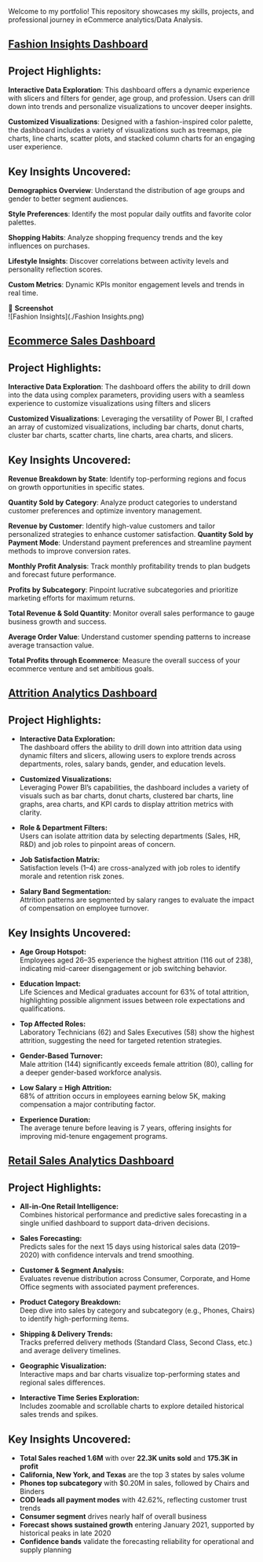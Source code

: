 Welcome to my portfolio! This repository showcases my skills, projects, and professional journey in eCommerce analytics/Data Analysis.

## [Fashion Insights Dashboard](https://saikrishnakolusu.github.io/PowerBI-Fashion-Insights-Dashboard/)


## Project Highlights:
**Interactive Data Exploration**: This dashboard offers a dynamic experience with slicers and filters for gender, age group, and profession. Users can drill down into trends and personalize visualizations to uncover deeper insights.

**Customized Visualizations**: Designed with a fashion-inspired color palette, the dashboard includes a variety of visualizations such as treemaps, pie charts, line charts, scatter plots, and stacked column charts for an engaging user experience.

## Key Insights Uncovered:
**Demographics Overview**: Understand the distribution of age groups and gender to better segment audiences.

**Style Preferences**: Identify the most popular daily outfits and favorite color palettes.

**Shopping Habits**: Analyze shopping frequency trends and the key influences on purchases.

**Lifestyle Insights**: Discover correlations between activity levels and personality reflection scores.

**Custom Metrics**: Dynamic KPIs monitor engagement levels and trends in real time.

📎 **Screenshot**  
![Fashion Insights](./Fashion Insights.png)

## [Ecommerce Sales Dashboard](https://saikrishnakolusu.github.io/PowerBI-Ecommerce-Sales-Dashboard/)


## Project Highlights:
**Interactive Data Exploration**: The dashboard offers the ability to drill down into the data using complex parameters, providing users with a seamless experience to customize visualizations using filters and slicers

**Customized Visualizations**: Leveraging the versatility of Power BI, I crafted an array of customized visualizations, including bar charts, donut charts, cluster bar charts, scatter charts, line charts, area charts, and slicers.

## Key Insights Uncovered:
**Revenue Breakdown by State**: Identify top-performing regions and focus on growth opportunities in specific states.

**Quantity Sold by Category**: Analyze product categories to understand customer preferences and optimize inventory management.

**Revenue by Customer**: Identify high-value customers and tailor personalized strategies to enhance customer satisfaction.
**Quantity Sold by Payment Mode**: Understand payment preferences and streamline payment methods to improve conversion rates.

**Monthly Profit Analysis**: Track monthly profitability trends to plan budgets and forecast future performance.

**Profits by Subcategory**: Pinpoint lucrative subcategories and prioritize marketing efforts for maximum returns.

**Total Revenue & Sold Quantity**: Monitor overall sales performance to gauge business growth and success.

**Average Order Value**: Understand customer spending patterns to increase average transaction value.

**Total Profits through Ecommerce**: Measure the overall success of your ecommerce venture and set ambitious goals.


## [Attrition Analytics Dashboard](https://saikrishnakolusu.github.io/PowerBI-Attrition-Dashboard/)

## Project Highlights:
- **Interactive Data Exploration:**  
  The dashboard offers the ability to drill down into attrition data using dynamic filters and slicers, allowing users to explore trends across departments, roles, salary bands, gender, and education levels.

- **Customized Visualizations:**  
  Leveraging Power BI’s capabilities, the dashboard includes a variety of visuals such as bar charts, donut charts, clustered bar charts, line graphs, area charts, and KPI cards to display attrition metrics with clarity.

- **Role & Department Filters:**  
  Users can isolate attrition data by selecting departments (Sales, HR, R&D) and job roles to pinpoint areas of concern.

- **Job Satisfaction Matrix:**  
  Satisfaction levels (1–4) are cross-analyzed with job roles to identify morale and retention risk zones.

- **Salary Band Segmentation:**  
  Attrition patterns are segmented by salary ranges to evaluate the impact of compensation on employee turnover.

## Key Insights Uncovered:
- **Age Group Hotspot:**  
  Employees aged 26–35 experience the highest attrition (116 out of 238), indicating mid-career disengagement or job switching behavior.

- **Education Impact:**  
  Life Sciences and Medical graduates account for 63% of total attrition, highlighting possible alignment issues between role expectations and qualifications.

- **Top Affected Roles:**  
  Laboratory Technicians (62) and Sales Executives (58) show the highest attrition, suggesting the need for targeted retention strategies.

- **Gender-Based Turnover:**  
  Male attrition (144) significantly exceeds female attrition (80), calling for a deeper gender-based workforce analysis.

- **Low Salary = High Attrition:**  
  68% of attrition occurs in employees earning below 5K, making compensation a major contributing factor.

- **Experience Duration:**  
  The average tenure before leaving is 7 years, offering insights for improving mid-tenure engagement programs.


## [Retail Sales Analytics Dashboard](https://saikrishnakolusu.github.io/PowerBI-Stores-Sales-Dashboard/)

## Project Highlights:
- **All-in-One Retail Intelligence:**  
  Combines historical performance and predictive sales forecasting in a single unified dashboard to support data-driven decisions.

- **Sales Forecasting:**  
  Predicts sales for the next 15 days using historical sales data (2019–2020) with confidence intervals and trend smoothing.

- **Customer & Segment Analysis:**  
  Evaluates revenue distribution across Consumer, Corporate, and Home Office segments with associated payment preferences.

- **Product Category Breakdown:**  
  Deep dive into sales by category and subcategory (e.g., Phones, Chairs) to identify high-performing items.

- **Shipping & Delivery Trends:**  
  Tracks preferred delivery methods (Standard Class, Second Class, etc.) and average delivery timelines.

- **Geographic Visualization:**  
  Interactive maps and bar charts visualize top-performing states and regional sales differences.

- **Interactive Time Series Exploration:**  
  Includes zoomable and scrollable charts to explore detailed historical sales trends and spikes.

## Key Insights Uncovered:
- **Total Sales reached 1.6M** with over **22.3K units sold** and **175.3K in profit**  
- **California, New York, and Texas** are the top 3 states by sales volume  
- **Phones top subcategory** with $0.20M in sales, followed by Chairs and Binders  
- **COD leads all payment modes** with 42.62%, reflecting customer trust trends  
- **Consumer segment** drives nearly half of overall business  
- **Forecast shows sustained growth** entering January 2021, supported by historical peaks in late 2020  
- **Confidence bands** validate the forecasting reliability for operational and supply planning  

